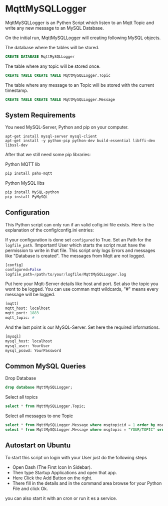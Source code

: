 # MqttMySQLLogger
MqttMySQLLogger is an Pythen Script which listen to an Mqtt Topic and write any new message to an MySQL Database.

On the initial run, MqttMySQLLogger will creating following MySQL objects.

The database where the tables will be stored.
```sql
CREATE DATABASE MqttMySQLLogger
```

The table where any topic will be stored once.
```sql
CREATE TABLE CREATE TABLE MqttMySQLLogger.Topic
```

The table where any message to an Topic will be stored with the current timestamp.
```sql
CREATE TABLE CREATE TABLE MqttMySQLLogger.Message
```

## System Requirements

You need MySQL-Server, Python and pip on your computer.
```command
apt-get install mysql-server mysql-client
apt-get install -y python-pip python-dev build-essential libffi-dev libssl-dev
```

After that we still need some pip libraries:

Python MQTT lib
```python
pip install paho-mqtt
```

Python MySQL libs
```python
pip install MySQL-python
pip install PyMySQL
```

## Configuration

This Python script can only run if an valid cofig.ini file exists.
Here is the explanation of the config/config.ini entries:

If your configuration is done set `configured` to True.
Set an Path for the `logfile_path`. !Important! User which starts the script must have the permission to write in that file.
This script only logs Errors and messages like "Database is created". The messages from Mqtt are not logged.
```python
[config]
configured=False
logfile_path=/path/to/your/logfile/MqttMySQLLogger.log
```

Put here your Mqtt-Server details like host and port.
Set also the topic you wont to be logged. You can use comman mqtt wildcards, "#" means every message will be logged.
```python
[mqtt]
mqtt_host: localhost
mqtt_port: 1883
mqtt_topic: #
```

And the last point is our MySQL-Server. Set here the required informations.
```python
[mysql]
mysql_host: localhost
mysql_user: YourUser
mysql_psswd: YourPassword
```


## Common MySQL Queries

Drop Database
```sql
drop database MqttMySQLLogger;
```

Select all topics
```sql
select * from MqttMySQLLogger.Topic;
```

Select all messages to one Topic
```sql
select * from MqttMySQLLogger.Message where msgtopicid = 1 order by msgts asc;
select * from MqttMySQLLogger.Message where msgtopic = "YOUR/TOPIC" order by msgts asc;
```


## Autostart on Ubuntu 

To start this script on login with your User just do the following steps

* Open Dash (The First Icon In Sidebar).
* Then type Startup Applications and open that app.
* Here Click the Add Button on the right.
* There fill in the details and in the command area browse for your Python File and click Ok.

you can also start it with an cron or run it es a service.

